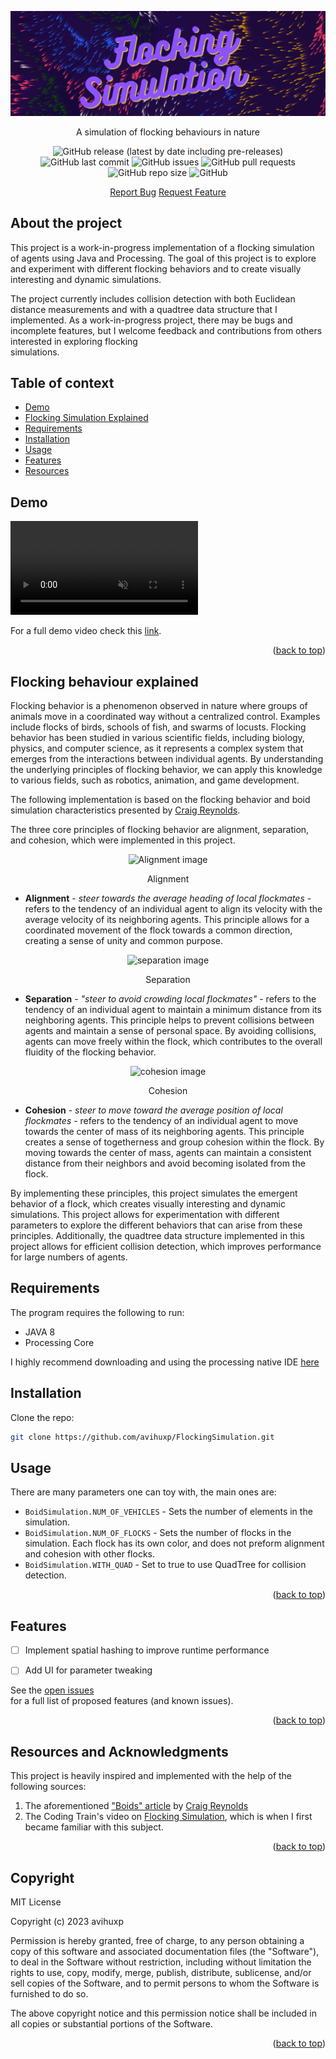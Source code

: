 
![Flocking Simulation Banner](README/FlockingSimulationBanner.png)

<p align = "center">  
    A simulation of flocking behaviours in nature</p>  
<div align = "center">  

![GitHub release (latest by date including pre-releases)](https://img.shields.io/github/v/release/navendu-pottekkat/awesome-readme?include_prereleases)  ![GitHub last commit](https://img.shields.io/github/last-commit/avihuxp/FlockingSimulation?color=orange)  ![GitHub issues](https://img.shields.io/github/issues/avihuxp/FlockingSimulation?color=yellow)  ![GitHub pull requests](https://img.shields.io/github/issues-pr/avihuxp/FlockingSimulation?color=yellow)  ![GitHub repo size](https://img.shields.io/github/repo-size/avihuxp/FlockingSimulation)  ![GitHub](https://img.shields.io/github/license/avihuxp/FlockingSimulation)

<a href="https://github.com/avihuxp/FlockingSimulation/issues">Report Bug</a> <a href="https://github.com/avihuxp/FlockingSimulation/issues">Request Feature</a>
</div>  

## About the project

This project is a work-in-progress implementation of a flocking simulation of agents using Java and Processing. The goal of this project is to explore and experiment with different flocking behaviors and to create visually interesting and dynamic simulations.

The project currently includes collision detection with both Euclidean distance measurements and with a quadtree data structure that I implemented. As a work-in-progress project, there may be bugs and incomplete features, but I welcome feedback and contributions from others interested in exploring flocking  
simulations.

## Table of context

- [Demo](#demo)
- [Flocking Simulation Explained](#Flocking-behaviour-explained)
- [Requirements](#Requirements)
- [Installation](#installation)
- [Usage](#Usage)
- [Features](#features)
- [Resources](#Resources-and-Acknowledgments)

## Demo

<div align="center">  
</div>  
<video src="https://user-images.githubusercontent.com/74983143/232906737-f554ee09-e947-4ae4-a486-cb249b726008.mp4" controls="controls" autoplay muted style="max-width: 730px;">
</video>
</div>  

For a full demo video check this [link](https://youtu.be/npPt1FX66dg).
<p align="right">(<a href="#about-the-project">back to top</a>)</p>  

## Flocking behaviour explained

Flocking behavior is a phenomenon observed in nature where groups of 
animals move in a coordinated way without a centralized control. Examples include 
flocks of birds, schools of fish, and swarms of locusts. Flocking behavior 
has been studied in various scientific fields, including biology, physics, 
and computer science, as it represents a complex system that emerges from 
the interactions between individual agents. By understanding the underlying 
principles of flocking behavior, we can apply this knowledge to various fields, such as robotics, animation, and game development.

The following implementation is based on the flocking behavior and boid simulation characteristics presented by [Craig Reynolds](http://www.red3d.com/cwr/index.html).

The three core principles of flocking behavior are alignment, separation, 
and cohesion, which were implemented in this project.

<p align="center">
  <img src="http://www.red3d.com/cwr/boids/images/alignment.gif" alt="Alignment image"/>
  <p align="center">Alignment</p>
</p>

* **Alignment** - *steer towards the average heading of local flockmates* - refers to the tendency of an individual agent to align its velocity with the average velocity of its neighboring agents. This principle allows for a coordinated movement of the flock towards a common direction, creating a sense of unity and common purpose.

<p align="center">
  <img src="http://www.red3d.com/cwr/boids/images/separation.gif" alt="separation image"/>
  <p align="center">Separation</p>
</p>

* **Separation** - *"steer to avoid crowding local flockmates"* - refers to the tendency of an individual agent to maintain a  minimum distance from its neighboring agents. This principle helps to prevent collisions between agents and maintain a sense of personal space. By avoiding collisions, agents can move freely within the flock, which contributes to the overall fluidity of the flocking behavior.


<p align="center">
  <img src="http://www.red3d.com/cwr/boids/images/cohesion.gif" alt="cohesion image"/>
  <p align="center">Cohesion</p>
</p>

* **Cohesion** - *steer to move toward the average position of local flockmates* - refers to the tendency of an individual agent to move towards the center of mass of its neighboring agents. This principle creates a sense of togetherness and group cohesion within the flock. By moving towards the center of mass, agents can maintain a consistent distance from their neighbors and avoid becoming isolated from the flock.

By implementing these principles, this project simulates the emergent behavior of a flock, which creates visually interesting and dynamic simulations. This project allows for experimentation with different parameters to explore the different behaviors that can arise from these principles. Additionally, the quadtree data structure implemented in this project allows for efficient collision detection, which improves performance for large numbers of agents.

## Requirements

The program requires the following to run:

- JAVA 8
- Processing Core

I highly recommend downloading and using the processing native IDE [here](https://processing.org/download)

## Installation

Clone the repo:
 ```bash  
 git clone https://github.com/avihuxp/FlockingSimulation.git  
 ```  

## Usage

There are many parameters one can toy with, the main ones are:

* `BoidSimulation.NUM_OF_VEHICLES` - Sets the number of elements in the simulation.
* `BoidSimulation.NUM_OF_FLOCKS` - Sets the number of flocks in the simulation. Each flock has its own color, and does not preform alignment and cohesion with other flocks.
* `BoidSimulation.WITH_QUAD` - Set to true to use QuadTree for collision detection.

<p align="right">(<a href="#about-the-project">back to top</a>)</p>  

## Features

* [ ] Implement spatial hashing to improve runtime performance
* [ ] Add UI for parameter  tweaking


See the [open issues](https://github.com/avihuxp/FlockingSimulation/issues)  
for a full list of proposed features (and known issues).

<p align="right">(<a href="#about-the-project">back to top</a>)</p>  

## Resources and Acknowledgments

This project is heavily inspired and implemented with the help of the following sources:

1. The aforementioned ["Boids" article](http://www.red3d.com/cwr/boids/) by [Craig Reynolds](http://www.red3d.com/cwr/index.html)
2. The Coding Train's video on [Flocking Simulation](https://www.youtube.com/watch?v=mhjuuHl6qHM&t=33s),  which is when I first became familiar with this subject.
<p align="right">(<a href="#about-the-project">back to top</a>)</p>  

## Copyright

MIT License

Copyright (c) 2023 avihuxp

Permission is hereby granted, free of charge, to any person obtaining a copy of this software and associated documentation files (the "Software"), to deal in the Software without restriction, including without limitation the rights to use, copy, modify, merge, publish, distribute, sublicense, and/or sell copies of the Software, and to permit persons to whom the Software is furnished to do so.

The above copyright notice and this permission notice shall be included in all copies or substantial portions of the Software.

<p align="right">(<a href="#about-the-project">back to top</a>)</p>
